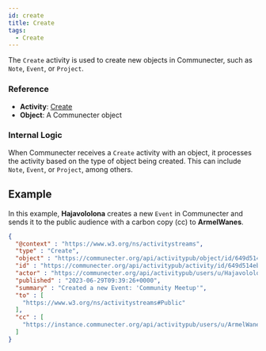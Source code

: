 ```yaml
---
id: create
title: Create
tags:
  - Create
---
```

The `Create` activity is used to create new objects in Communecter, such as `Note`, `Event`, or `Project`.

### Reference

- **Activity**: [Create](https://www.w3.org/TR/activitypub/#create-activity-inbox)
- **Object**: A Communecter object

### Internal Logic

When Communecter receives a `Create` activity with an object, it processes the activity based on the type of object being created. This can include `Note`, `Event`, or `Project`, among others.

## Example

In this example, **Hajavololona** creates a new `Event` in Communecter and sends it to the public audience with a carbon copy (cc) to **ArmelWanes**.

```json
{
  "@context" : "https://www.w3.org/ns/activitystreams",
  "type" : "Create",
  "object" : "https://communecter.org/api/activitypub/object/id/649d514ebb9fa",
  "id" : "https://communecter.org/api/activitypub/activity/id/649d514eba30c",
  "actor" : "https://communecter.org/api/activitypub/users/u/Hajavololona",
  "published" : "2023-06-29T09:39:26+0000",
  "summary" : "Created a new Event: 'Community Meetup'",
  "to" : [ 
    "https://www.w3.org/ns/activitystreams#Public"
  ],
  "cc" : [ 
    "https://instance.communecter.org/api/activitypub/users/u/ArmelWanes"
  ]
}
